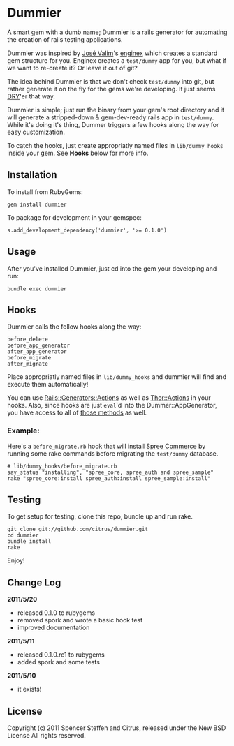 Dummier
=======

A smart gem with a dumb name; Dummier is a rails generator for automating the creation of rails testing applications. 

Dummier was inspired by [José Valim](https://github.com/josevalim)'s [enginex](https://github.com/josevalim/enginex) which creates a standard gem structure for you. Enginex creates a `test/dummy` app for you, but what if we want to re-create it? Or leave it out of git?

The idea behind Dummier is that we don't check `test/dummy` into git, but rather generate it on the fly for the gems we're developing. It just seems [DRY](http://en.wikipedia.org/wiki/Don't_repeat_yourself)'er that way.

Dummier is simple; just run the binary from your gem's root directory and it will generate a stripped-down & gem-dev-ready rails app in `test/dummy`. While it's doing it's thing, Dummer triggers a few hooks along the way for easy customization.

To catch the hooks, just create appropriatly named files in `lib/dummy_hooks` inside your gem. See **Hooks** below for more info.


Installation
------------

To install from RubyGems:

    gem install dummier


To package for development in your gemspec:
    
    s.add_development_dependency('dummier', '>= 0.1.0')
    
    
Usage
-----

After you've installed Dummier, just cd into the gem your developing and run:

    bundle exec dummier
    

Hooks
-----
    
Dummier calls the follow hooks along the way:

    before_delete
    before_app_generator
    after_app_generator
    before_migrate
    after_migrate
    
    
Place appropriatly named files in `lib/dummy_hooks` and dummier will find and execute them automatically! 

You can use [Rails::Generators::Actions](http://api.rubyonrails.org/classes/Rails/Generators/Actions.html) as well as [Thor::Actions](http://textmate.rubyforge.org/thor/Thor/Actions.html) in your hooks. Also, since hooks are just `eval`'d into the Dummer::AppGenerator, you have access to all of [those methods](http://rubydoc.info/gems/dummier/0.1.0/Dummier/AppGenerator) as well. 
    
    
### Example:

Here's a `before_migrate.rb` hook that will install [Spree Commerce](https://github.com/spree/spree) by running some rake commands before migrating the `test/dummy` database.

    # lib/dummy_hooks/before_migrate.rb
    say_status "installing", "spree_core, spree_auth and spree_sample"
    rake "spree_core:install spree_auth:install spree_sample:install"
    

Testing
-------

To get setup for testing, clone this repo, bundle up and run rake.

    git clone git://github.com/citrus/dummier.git
    cd dummier
    bundle install
    rake

Enjoy!


Change Log
----------

**2011/5/20**

* released 0.1.0 to rubygems
* removed spork and wrote a basic hook test
* improved documentation

**2011/5/11**

* released 0.1.0.rc1 to rubygems
* added spork and some tests

**2011/5/10**

* it exists!


License
-------

Copyright (c) 2011 Spencer Steffen and Citrus, released under the New BSD License All rights reserved.